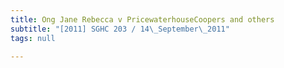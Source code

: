 ```yaml
---
title: Ong Jane Rebecca v PricewaterhouseCoopers and others
subtitle: "[2011] SGHC 203 / 14\_September\_2011"
tags: null

---
```


